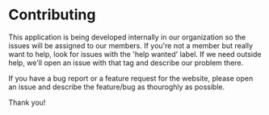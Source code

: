 # Contributing

This application is being developed internally in our organization so the issues will be assigned to our members. If you're not a member but really want to help, look for issues with the 'help wanted' label. If we need outside help, we'll open an issue with that tag and describe our problem there.

If you have a bug report or a feature request for the website, please open an issue and describe the feature/bug as thouroghly as possible.

Thank you!
